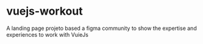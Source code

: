 # vuejs-workout
A landing page projeto based a figma community to show the expertise and experiences to work with VuieJs
